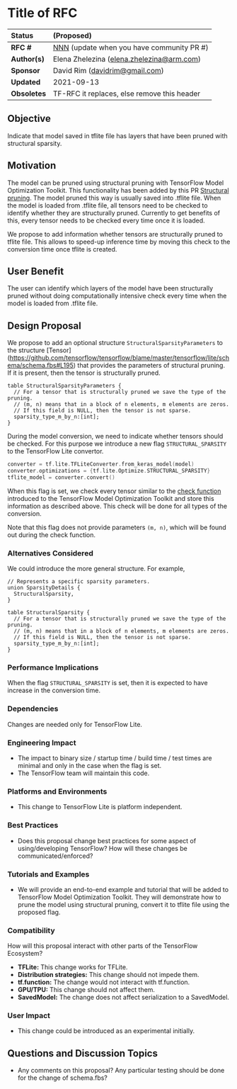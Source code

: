 # Title of RFC

| Status        | (Proposed)       |
:-------------- |:---------------------------------------------------- |
| **RFC #**     | [NNN](https://github.com/tensorflow/community/pull/NNN) (update when you have community PR #)|
| **Author(s)** | Elena Zhelezina (elena.zhelezina@arm.com) |
| **Sponsor**   | David Rim (davidrim@gmail.com)                 |
| **Updated**   | 2021-09-13                                           |
| **Obsoletes** | TF-RFC it replaces, else remove this header          |

## Objective

Indicate that model saved in tflite file has layers that have been pruned with structural sparsity.

## Motivation

The model can be pruned using structural pruning with TensorFlow Model Optimization Toolkit. This functionality has been added by this PR [Structural pruning](https://github.com/tensorflow/model-optimization/pull/743). The model pruned this way is usually saved into .tflite file. When the model is loaded from .tflite file, all tensors need to be checked to identify whether they are structurally pruned. Currently to get benefits of this, every tensor needs to be checked every time once it is loaded.

We propose to add information whether tensors are structurally pruned to tflite file. This allows to speed-up inference time by moving this check to the conversion time once tflite is created.

## User Benefit

The user can identify which layers of the model have been structurally pruned without doing computationally intensive check every time when the model is loaded from .tflite file.

## Design Proposal

We propose to add an optional structure `StructuralSparsityParameters` to the structure [Tensor] (https://github.com/tensorflow/tensorflow/blame/master/tensorflow/lite/schema/schema.fbs#L195) that provides the parameters of structural pruning. If it is present, then the tensor is structurally pruned.

```
table StructuralSparsityParameters {
  // For a tensor that is structurally pruned we save the type of the pruning.
  // (m, n) means that in a block of n elements, m elements are zeros.
  // If this field is NULL, then the tensor is not sparse.
  sparsity_type_m_by_n:[int];
}
```

During the model conversion, we need to indicate whether tensors should be checked.
For this purpose we introduce a new flag `STRUCTURAL_SPARSITY` to the TensorFlow Lite convertor.

```cpp
converter = tf.lite.TFLiteConverter.from_keras_model(model)
converter.optimizations = {tf.lite.Optimize.STRUCTURAL_SPARSITY}
tflite_model = converter.convert()
```

When this flag is set, we check every tensor similar to the [check function](https://github.com/tensorflow/model-optimization/blob/0607d0b056b7281933962a8170432ff78c12c52c/tensorflow_model_optimization/python/core/sparsity/keras/pruning_utils.py#L333) introduced to the TensorFlow Model Optimization Toolkit and store this information as described above. This check will be done for all types of the conversion.

Note that this flag does not provide parameters `(m, n)`, which will be found out during the check function.


### Alternatives Considered

We could introduce the more general structure. For example,

```
// Represents a specific sparsity parameters.
union SparsityDetails {
  StructuralSparsity,
}

table StructuralSparsity {
  // For a tensor that is structurally pruned we save the type of the pruning.
  // (m, n) means that in a block of n elements, m elements are zeros.
  // If this field is NULL, then the tensor is not sparse.
  sparsity_type_m_by_n:[int];
}
```

### Performance Implications
When the flag `STRUCTURAL_SPARSITY` is set, then it is expected to have increase in the conversion time.

### Dependencies
Changes are needed only for TensorFlow Lite.


### Engineering Impact
* The impact to binary size / startup time / build time / test times are minimal and only in the case when the flag is set.
* The TensorFlow team will maintain this code.

### Platforms and Environments
* This change to TensorFlow Lite is platform independent.

### Best Practices
* Does this proposal change best practices for some aspect of using/developing TensorFlow? How will these changes be communicated/enforced?

### Tutorials and Examples
* We will provide an end-to-end example and tutorial that will be added to TensorFlow Model Optimization Toolkit. They will demonstrate how to prune the model using structural pruning, convert it to tflite file using the proposed flag.

### Compatibility
How will this proposal interact with other parts of the TensorFlow Ecosystem?

*   **TFLite:** This change works for TFLite.
*   **Distribution strategies:** This change should not impede them.
*   **tf.function:** The change would not interact with tf.function.
*   **GPU/TPU:** This change should not affect them.
*   **SavedModel:** The change does not affect serialization to a SavedModel.

### User Impact
* This change could be introduced as an experimental initially.

## Questions and Discussion Topics

* Any comments on this proposal? Any particular testing should be done for the change of schema.fbs?
